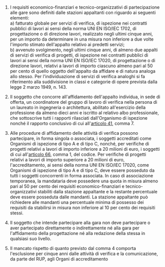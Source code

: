 1. I requisiti economico-finanziari e tecnico-organizzativi di partecipazione alle gare sono definiti dalle stazioni appaltanti con riguardo ai seguenti elementi:<br>a) fatturato globale per servizi di verifica, di ispezione nei contratti pubblici di lavori ai sensi della norma UNI EN ISO/IEC 1702, di progettazione o di direzione lavori, realizzato negli ultimi cinque anni, per un importo da determinare in una misura non inferiore a due volte l'importo stimato dell'appalto relativo ai predetti servizi;<br>b) avvenuto svolgimento, negli ultimi cinque anni, di almeno due appalti di servizi di verifica di progetti, di ispezione nei contratti pubblici di lavori ai sensi della norma UNI EN ISO/IEC 17020, di progettazione o di direzione lavori, relativi a lavori di importo ciascuno almeno pari al 50 per cento di quello oggetto dell'appalto da affidare e di natura analoga allo stesso. Per l'individuazione di servizi di verifica analoghi si fa riferimento alla suddivisione in classi e categorie di opere prevista dalla legge 2 marzo 1949, n. 143.

2. Il soggetto che concorre all'affidamento dell'appalto individua, in sede di offerta, un coordinatore del gruppo di lavoro di verifica nella persona di un laureato in ingegneria o architettura, abilitato all'esercizio della professione da almeno dieci anni e iscritto al relativo albo professionale, che sottoscrive tutti i rapporti rilasciati dall'Organismo di ispezione nonché il rapporto conclusivo di cui all'[articolo 41](/index.html?article=allegato-1.7-articolo-41&version=1), comma 7.

3. Alle procedure di affidamento delle attività di verifica possono partecipare, in forma singola o associata, i soggetti accreditati come Organismi di ispezione di tipo A e di tipo C, nonché, per verifiche di progetti relativi a lavori di importo inferiore a 20 milioni di euro, i soggetti di cui all'[articolo 66](/index.html?article=articolo-66&version=1), comma 1, del codice. Per verifiche di progetti relativi a lavori di importo superiore a 20 milioni di euro, l'accreditamento, ai sensi della norma UNI EN ISO/IEC 17020, come Organismi di ispezione di tipo A e di tipo C, deve essere posseduto da tutti i soggetti concorrenti in forma associata. In caso di associazione temporanea, la mandataria deve possedere una quota in misura almeno pari al 50 per cento dei requisiti economico-finanziari e tecnico-organizzativi stabiliti dalla stazione appaltante e la restante percentuale deve essere posseduta dalle mandanti. La stazione appaltante può richiedere alle mandanti una percentuale minima di possesso dei requisiti da stabilirsi in misura non inferiore al 10 per cento dei requisiti stessi.

4. Il soggetto che intende partecipare alla gara non deve partecipare o aver partecipato direttamente o indirettamente né alla gara per l'affidamento della progettazione né alla redazione della stessa in qualsiasi suo livello.

5. Il mancato rispetto di quanto previsto dal comma 4 comporta l'esclusione per cinque anni dalle attività di verifica e la comunicazione, da parte del RUP, agli Organi di accreditamento